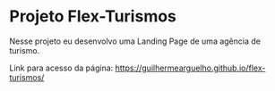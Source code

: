# Projeto Flex-Turismos
 
Nesse projeto eu desenvolvo uma Landing Page de uma agência de turismo.

Link para acesso da página: https://guilhermearguelho.github.io/flex-turismos/
